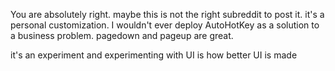 You are absolutely right. maybe this is not the right subreddit to post it. it's a personal customization. I wouldn't ever deploy AutoHotKey as a solution to a business problem. pagedown and pageup are great.

it's an experiment and experimenting with UI is how better UI is made

